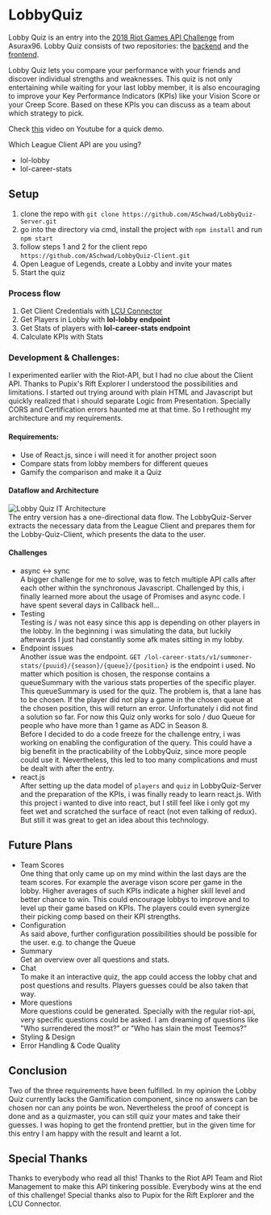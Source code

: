 # LobbyQuiz

Lobby Quiz is an entry into the [2018 Riot Games API Challenge](https://www.riotgames.com/en/DevRel/the-riot-games-api-challenge-2018) from Asurax96. Lobby Quiz consists of two repositories: the [backend](https://github.com/ASchwad/LobbyQuiz-Server) and the [frontend](https://github.com/ASchwad/LobbyQuiz-Client).  

Lobby Quiz lets you compare your performance with your friends and discover individual strengths and weaknesses. This quiz is not only 
entertaining while waiting for your last lobby member, it is also encouraging to improve your Key Performance Indicators (KPIs) like 
your Vision Score or your Creep Score. Based on these KPIs you can discuss as a team about which strategy to pick.

Check [this](https://youtu.be/DISZC_sibvg) video on Youtube for a quick demo.

Which League Client API are you using?
* lol-lobby 
* lol-career-stats


## Setup
1. clone the repo with `git clone https://github.com/ASchwad/LobbyQuiz-Server.git`
2. go into the directory via cmd, install the project with `npm install` and run `npm start`
3. follow steps 1 and 2 for the client repo `https://github.com/ASchwad/LobbyQuiz-Client.git`
4. Open League of Legends, create a Lobby and invite your mates
5. Start the quiz

### Process flow
1. Get Client Credentials with [LCU Connector](https://github.com/Pupix/lcu-connector)
2. Get Players in Lobby with **lol-lobby endpoint**
3. Get Stats of players with **lol-career-stats endpoint**
4. Calculate KPIs with Stats

### Development & Challenges:
I experimented earlier with the Riot-API, but I had no clue about the Client API. Thanks to Pupix's Rift Explorer I understood the 
possibilities and limitations. I started out trying around with plain HTML and Javascript but quickly realized that i should separate Logic from Presentation.
Specially CORS and Certification errors haunted me at that time. So I rethought my architecture and my requirements.

#### Requirements:
* Use of React.js, since i will need it for another project soon
* Compare stats from lobby members for different queues
* Gamify the comparison and make it a Quiz

#### Dataflow and Architecture
![Lobby Quiz IT Architecture](https://res.cloudinary.com/docguta73/image/upload/v1548284815/Lobby_Quiz_Dataflow_bex6ea.png)   
The entry version has a one-directional data flow. The LobbyQuiz-Server extracts the necessary data from the League Client and prepares them for the Lobby-Quiz-Client,
which presents the data to the user.

#### Challenges
* async <-> sync   
A bigger challenge for me to solve, was to fetch multiple API calls after each other within the synchronous Javascript. Challenged by this,
i finally learned more about the usage of Promises and async code. I have spent several days in Callback hell... 
* Testing    
Testing is / was not easy since this app is depending
on other players in the lobby. In the beginning i was simulating the data, but luckily afterwards I just had constantly some afk mates sitting in my lobby.
* Endpoint issues   
Another issue was the endpoint. `GET /lol-career-stats/v1/summoner-stats/{puuid}/{season}/{queue}/{position}` is the endpoint i used.
No matter which position is chosen, the response contains a queueSummary with the various stats properties of the specific player. This queueSummary is 
used for the quiz. The problem is, that a lane has to be chosen. If the player did not play a game in the chosen queue at the chosen position, this will return an error.
Unfortunately i did not find a solution so far. For now this Quiz only works for solo / duo Queue for people who have more than 1 game as ADC in Season 8.     
Before I decided to do a code freeze for the challenge entry, i was working on enabling the configuration of the query. This could have a big benefit in the
practicability of the LobbyQuiz, since more people could use it. Nevertheless, this led to too many complications and must be dealt with after the entry.
* react.js   
After setting up the data model of `players` and `quiz` in LobbyQuiz-Server and the preparation of the KPIs, i was finally ready to learn react.js.
With this project i wanted to dive into react, but I still feel like i only got my feet wet and scratched the surface of react (not even talking of redux).
But still it was great to get an idea about this technology. 


## Future Plans
* Team Scores  
One thing that only came up on my mind within the last days are the team scores. For example the average vison score per game in the lobby.
Higher averages of such KPIs indicate a higher skill level and better chance to win. This could encourage lobbys to improve and to level up their game based on KPIs.
The players could even synergize their picking comp based on their KPI strengths.
* Configuration  
As said above, further configuration possibilities should be possible for the user. e.g. to change the Queue
* Summary  
Get an overview over all questions and stats. 
* Chat  
To make it an interactive quiz, the app could access the lobby chat and post questions and results. Players guesses could be also taken that way.
* More questions  
More questions could be generated. Specially with the regular riot-api, very specific questions could be asked. I am dreaming of 
questions like "Who surrendered the most?" or "Who has slain the most Teemos?"
* Styling & Design  
* Error Handling & Code Quality  

## Conclusion
Two of the three requirements have been fulfilled. In my opinion the Lobby Quiz currently lacks the Gamification component, since no answers can be chosen 
nor can any points be won. Nevertheless the proof of concept is done and as a quizmaster, you can still quiz your mates and take their guesses.
I was hoping to get the frontend prettier, but in the given time for this entry I am happy with the result and learnt a lot. 

## Special Thanks
Thanks to everybody who read all this! Thanks to the Riot API Team and Riot Management to make this API tinkering possible. Everybody wins at the end of this challenge! Special thanks also to Pupix for the Rift Explorer and the LCU Connector.
